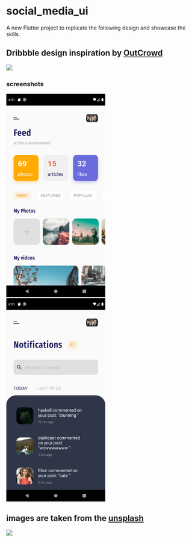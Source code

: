 # social_media_ui

A new Flutter project to replicate the following design and showcase the skills.

## Dribbble design inspiration by [OutCrowd](https://dribbble.com/shots/6659481-Mobile-app-Social-media-network)

<img src="https://cdn.dribbble.com/users/702789/screenshots/6659481/atach_2x.png" height="540px">

### screenshots

<img src="./screenshots/Screenshot_homepage.png" height="540px">
<img src="./screenshots/Screenshot_notificationpage.png" height="540px">

## images are taken from the [unsplash](https://unsplash.com)

<img src="https://images.unsplash.com/photo-1555530001-acee1750bdcc?ixlib=rb-1.2.1&ixid=eyJhcHBfaWQiOjEyMDd9&auto=format&fit=crop&w=634&q=80" height="540px">
